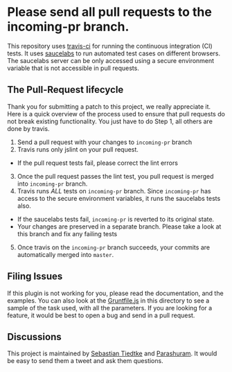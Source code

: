 # Please send all pull requests to the __incoming-pr__ branch.

This repository uses [travis-ci](https://travis-ci.org/axemclion/jquery-indexeddb) for running the continuous integration (CI) tests. It uses [saucelabs](http://saucelabs.com) to run automated test cases on different browsers. The saucelabs server can be only accessed using a secure environment variable that is not accessible in pull requests.

The Pull-Request lifecycle
------------------------

Thank you for submitting a patch to this project, we really appreciate it. Here is a quick overview of the process used to ensure that pull requests do not break existing functionality. You just have to do Step 1, all others are done by travis.

1. Send a pull request with your changes to `incoming-pr` branch
2. Travis runs only jslint on your pull request.
  * If the pull request tests fail, please correct the lint errors
3. Once the pull request passes the lint test, you pull request is merged into `incoming-pr` branch.
4. Travis runs *ALL* tests on `incoming-pr` branch. Since `incoming-pr` has access to the secure environment variables, it runs the saucelabs tests also.
  * If the saucelabs tests fail, `incoming-pr` is reverted to its original state.
  * Your changes are preserved in a separate branch. Please take a look at this branch and fix any failing tests
5. Once travis on the `incoming-pr` branch succeeds, your commits are automatically merged into `master`.


Filing Issues
-------------

If this plugin is not working for you, please read the documentation, and the examples. You can also look at the [Gruntfile.js](https://github.com/axemclion/grunt-saucelabs/blob/master/Gruntfile.js#L49) in this directory to see a sample of the task used, with all the parameters.
If you are looking for a feature, it would be best to open a bug and send in a pull request.

Discussions
------------
This project is maintained by [Sebastian Tiedtke](https://github.com/sourishkrout) and [Parashuram](http://github.com/axemcion). It would be easy to send them a tweet and ask them questions.
